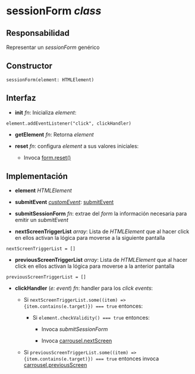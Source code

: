 # sessionForm _class_

## Responsabilidad

Representar un _sessionForm_ genérico

## Constructor

```
sessionForm(element: HTMLElement)
```

## Interfaz

-   **init** _fn_: Inicializa _element_:

```
element.addEventListener("click", clickHandler)
```

-   **getElement** _fn_: Retorna _element_

-   **reset** _fn_: configura _element_ a sus valores iniciales:

    -   Invoca [form.reset()](https://developer.mozilla.org/en-US/docs/Web/API/HTMLFormElement/reset)

## Implementación

-   **element** _HTMLElement_

-   **submitEvent** _[customEvent](../customEvent.md)_: [submitEvent](./display.md#eventos)

-   **submitSessionForm** _fn_: extrae del _form_ la información necesaria para emitir un _submitEvent_

-   **nextScreenTriggerList** _array_: Lista de _HTMLElement_ que al hacer click en ellos activan la lógica para moverse a la siguiente pantalla

```
nextScreenTriggerList = []
```

-   **previousScreenTriggerList** _array_: Lista de _HTMLElement_ que al hacer click en ellos activan la lógica para moverse a la anterior pantalla

```
previousScreenTriggerList = []
```

-   **clickHandler** (_e: event_) _fn_: handler para los _click events_:

    -   Si `nextScreenTriggerList.some((item) => {item.contains(e.target)}) === true` entonces:

        -   Si `element.checkValidity() === true` entonces:

            -   Invoca _submitSessionForm_

            -   Invoca [carrousel.nextScreen](./carrousel.md#interfaz)

    -   Si `previousScreenTriggerList.some((item) => {item.contains(e.target)}) === true` entonces invoca [carrousel.previousScreen](./carrousel.md#interfaz)

